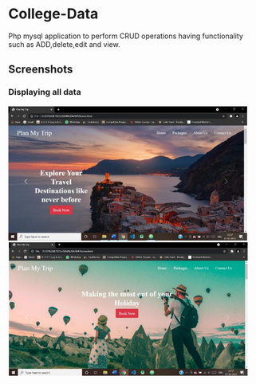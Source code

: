 # College-Data

Php mysql application to perform CRUD operations having functionality such as ADD,delete,edit and view.

## Screenshots

### Displaying all data
<div float="left">
<img src="https://github.com/trigya7701/Plan-My-Trip/blob/d064771b0e9f2901c170824bbfdfc082c42926c0/images/readme1.JPG" width=480>
<img src="https://github.com/trigya7701/Plan-My-Trip/blob/d064771b0e9f2901c170824bbfdfc082c42926c0/images/readme2.JPG" width=480>
 </div>
 
 <br>
 <br>
